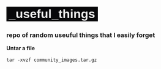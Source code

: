 ![img place](/imgs/repo_header_img.png)
### repo of random useuful things that I easily forget
**Untar a file**
```
tar -xvzf community_images.tar.gz
```
